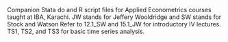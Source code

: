 Companion Stata do and R script files for Applied Econometrics courses taught at IBA, Karachi.
JW stands for Jeffery Wooldridge and SW stands for Stock and Watson
Refer to 12.1_SW and 15.1_JW for introductory IV lectures.
TS1, TS2, and TS3 for basic time series analysis.
